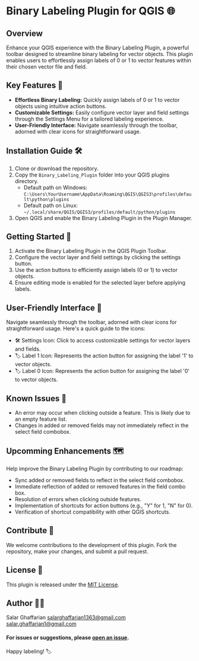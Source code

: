 # Binary Labeling Plugin for QGIS 🌐

## Overview

Enhance your QGIS experience with the Binary Labeling Plugin, a powerful toolbar designed to streamline binary labeling for vector objects. This plugin enables users to effortlessly assign labels of 0 or 1 to vector features within their chosen vector file and field.

## Key Features 🚀

- **Effortless Binary Labeling:** Quickly assign labels of 0 or 1 to vector objects using intuitive action buttons.
- **Customizable Settings:** Easily configure vector layer and field settings through the Settings Menu for a tailored labeling experience.
- **User-Friendly Interface:** Navigate seamlessly through the toolbar, adorned with clear icons for straightforward usage.

## Installation Guide 🛠️

1. Clone or download the repository.
2. Copy the `Binary_Labeling_Plugin` folder into your QGIS plugins directory.
   - Default path on Windows: `C:\Users\YourUsername\AppData\Roaming\QGIS\QGIS3\profiles\default\python\plugins`
   - Default path on Linux: `~/.local/share/QGIS/QGIS3/profiles/default/python/plugins`
3. Open QGIS and enable the Binary Labeling Plugin in the Plugin Manager.

## Getting Started 🚀

1. Activate the Binary Labeling Plugin in the QGIS Plugin Toolbar.
2. Configure the vector layer and field settings by clicking the settings button.
3. Use the action buttons to efficiently assign labels (0 or 1) to vector objects.
4. Ensure editing mode is enabled for the selected layer before applying labels.

## User-Friendly Interface 🎨

Navigate seamlessly through the toolbar, adorned with clear icons for straightforward usage. Here's a quick guide to the icons:

- 🛠️ Settings Icon: Click to access customizable settings for vector layers and fields.
- 🏷️ Label 1 Icon: Represents the action button for assigning the label '1' to vector objects.
- 🏷️ Label 0 Icon: Represents the action button for assigning the label '0' to vector objects.

## Known Issues 🚧

- An error may occur when clicking outside a feature. This is likely due to an empty feature list.
- Changes in added or removed fields may not immediately reflect in the select field combobox.

## Upcomming Enhancements 🗺️

Help improve the Binary Labeling Plugin by contributing to our roadmap:

- Sync added or removed fields to reflect in the select field combobox.
- Immediate reflection of added or removed features in the field combo box.
- Resolution of errors when clicking outside features.
- Implementation of shortcuts for action buttons (e.g., "Y" for 1, "N" for 0).
- Verification of shortcut compatibility with other QGIS shortcuts.

## Contribute 🤝

We welcome contributions to the development of this plugin. Fork the repository, make your changes, and submit a pull request.

## License 📄

This plugin is released under the [MIT License](LICENSE).

## Author 👨‍💻

Salar Ghaffarian
salarghaffarian1363@gmail.com
salar.ghaffarian1@gmail.com

#### For issues or suggestions, please [open an issue](https://github.com/yourusername/Binary_Labeling_Plugin/issues).

Happy labeling! 🏷️

